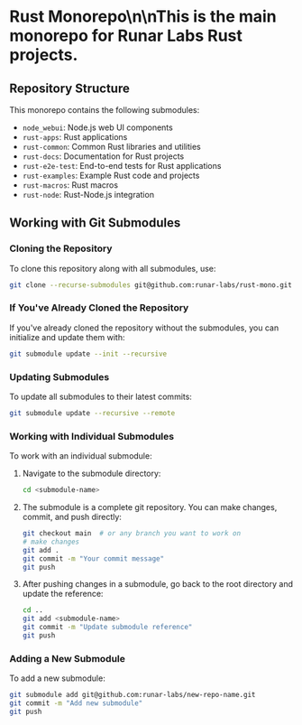 # Rust Monorepo\n\nThis is the main monorepo for Runar Labs Rust projects.

## Repository Structure

This monorepo contains the following submodules:

- `node_webui`: Node.js web UI components
- `rust-apps`: Rust applications
- `rust-common`: Common Rust libraries and utilities
- `rust-docs`: Documentation for Rust projects
- `rust-e2e-test`: End-to-end tests for Rust applications
- `rust-examples`: Example Rust code and projects
- `rust-macros`: Rust macros
- `rust-node`: Rust-Node.js integration

## Working with Git Submodules

### Cloning the Repository

To clone this repository along with all submodules, use:

```bash
git clone --recurse-submodules git@github.com:runar-labs/rust-mono.git
```

### If You've Already Cloned the Repository

If you've already cloned the repository without the submodules, you can initialize and update them with:

```bash
git submodule update --init --recursive
```

### Updating Submodules

To update all submodules to their latest commits:

```bash
git submodule update --recursive --remote
```

### Working with Individual Submodules

To work with an individual submodule:

1. Navigate to the submodule directory:
   ```bash
   cd <submodule-name>
   ```

2. The submodule is a complete git repository. You can make changes, commit, and push directly:
   ```bash
   git checkout main  # or any branch you want to work on
   # make changes
   git add .
   git commit -m "Your commit message"
   git push
   ```

3. After pushing changes in a submodule, go back to the root directory and update the reference:
   ```bash
   cd ..
   git add <submodule-name>
   git commit -m "Update submodule reference"
   git push
   ```

### Adding a New Submodule

To add a new submodule:

```bash
git submodule add git@github.com:runar-labs/new-repo-name.git
git commit -m "Add new submodule"
git push
```
